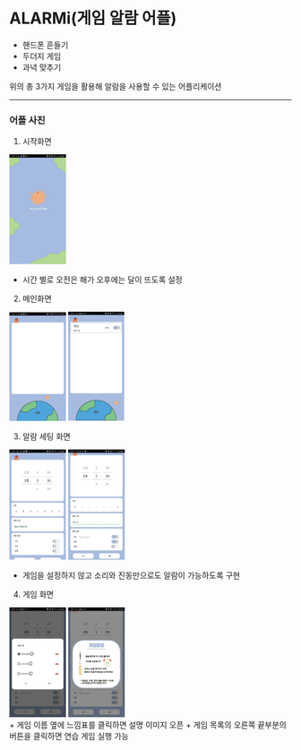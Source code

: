 # ALARMi(게임 알람 어플)

+ 핸드폰 흔들기
+ 두더지 게임
+ 과녁 맞추기  
  
위의 총 3가지 게임을 활용해 알람을 사용할 수 있는 어플리케이션  

---
### 어플 사진

1. 시작화면
<div>
<img src = "./image/start.jpg" width="20%">
</div>

+ 시간 별로 오전은 해가 오후에는 달이 뜨도록 설정

2. 메인화면
<div>
<img src = "./image/main.jpg" width="20%">
<img src = "./image/alarm.jpg" width="19.8%">
</div>

3. 알람 세팅 화면
<div>
<img src = "./image/setting1.jpg" width="20%">
<img src = "./image/setting2.jpg" width="20%">
</div>

+ 게임을 설정하지 않고 소리와 진동만으로도 알람이 가능하도록 구현

4. 게임 화면
<div>
<img src = "./image/choice_game.jpg" width="20%">
<img src = "./image/ex_game.jpg" width="20%">
</div>
+ 게임 이름 옆에 느낌표를 클릭하면 설명 이미지 오픈  
+ 게임 목록의 오른쪽 끝부분의 버튼을 클릭하면 연습 게임 실행 가능
